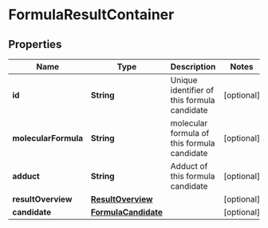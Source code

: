 # FormulaResultContainer

## Properties
Name | Type | Description | Notes
------------ | ------------- | ------------- | -------------
**id** | **String** | Unique identifier of this formula candidate |  [optional]
**molecularFormula** | **String** | molecular formula of this formula candidate |  [optional]
**adduct** | **String** | Adduct of this formula candidate |  [optional]
**resultOverview** | [**ResultOverview**](ResultOverview.md) |  |  [optional]
**candidate** | [**FormulaCandidate**](FormulaCandidate.md) |  |  [optional]
